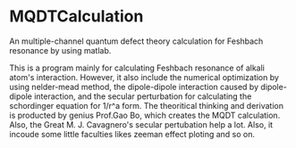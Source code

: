 # MQDTCalculation

An multiple-channel quantum defect theory calculation for Feshbach resonance by using matlab.

This is a program mainly for calculating Feshbach resonance of alkali atom's interaction. However, it also include the numerical optimization by using nelder-mead method, the dipole-dipole interaction caused by dipole-dipole interaction, and the secular perturbation for calculating the schordinger equation for 1/r^a form. The theoritical thinking and derivation is producted by genius Prof.Gao Bo, which creates the MQDT calculation. Also, the Great M. J. Cavagnero's secular pertubation help a lot.
Also, it incoude some little faculties likes zeeman effect ploting and so on.
